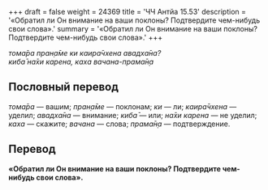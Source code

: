 +++
draft = false
weight = 24369
title = 'ЧЧ Антйа 15.53'
description = '«Обратил ли Он внимание на ваши поклоны? Подтвердите чем-нибудь свои слова».'
summary = '«Обратил ли Он внимание на ваши поклоны? Подтвердите чем-нибудь свои слова».'
+++

_тома̄ра пран̣а̄ме ки каира̄чхена авадха̄на?  
киба̄ на̄хи карена, каха вачана-прама̄н̣а_

## Пословный перевод

_тома̄ра_ — вашим; _пран̣а̄ме_ — поклонам; _ки_ — ли; _каира̄чхена_ — уделил; _авадха̄на_ — внимание; _киба̄_ — или; _на̄хи_ _карена_ — не уделил; _каха_ — скажите; _вачана_ — слова; _прама̄н̣а_ — подтверждение.

## Перевод

**«Обратил ли Он внимание на ваши поклоны? Подтвердите чем-нибудь свои слова».**
